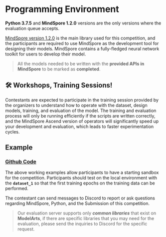 # Programming Environment

**Python 3.7.5** and **MindSpore 1.2.0** versions are the only versions where the evaluation queue accepts.

[MindSpore version 1.2.0](https://mindspore.cn/doc/api_python/zh-CN/r1.2/index.html) is the main library used for this competition, and the participants are required to use MindSpore as the development tool for designing their models. MindSpore contains a fully-fledged neural network toolkit for users to develop their model.

> All the models needed to be written with the **provided APIs in MindSpore** to be marked as **completed**.

## 🛠 Workshops, Training Sessions!

Contestants are expected to participate in the training session provided by the organizers to understand how to operate with the dataset, design models, training, and evaluation of the model. The training and evaluation process will only be running efficiently if the scripts are written correctly, and the MindSpore Ascend version of operators will significantly speed up your development and evaluation, which leads to faster experimentation cycles.

## Example

### [Github Code](https://github.com/MindSporeChallenge21)

The above working examples allow participants to have a starting sandbox for the competition. Participants should test on the local environment with the **`dataset_1`** so that the first training epochs on the training data can be performed.

The contestant can send messages to Discord to report or ask questions regarding MindSpore, Python, and the Submission of this competition.

> Our evaluation server supports only _**common libraries**_ that exist on **ModelArts**, if there are specific libraries that you may need for the evaluation, please send the inquiries to Discord for the specific request.

